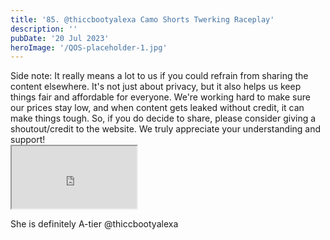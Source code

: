 ```yaml
---
title: '85. @thiccbootyalexa Camo Shorts Twerking Raceplay'
description: ''
pubDate: '20 Jul 2023'
heroImage: '/QOS-placeholder-1.jpg'
---
```

<div class="video_paragraph_header"> Side note: It really means a lot to us if you could refrain from sharing the content elsewhere. It's not just about privacy, but it also helps us keep things fair and affordable for everyone. We're working hard to make sure our prices stay low, and when content gets leaked without credit, it can make things tough. So, if you do decide to share, please consider giving a shoutout/credit to the website. We truly appreciate your understanding and support!</div>

<iframe src="https://drive.google.com/file/d/1_It6cesABlE9UtKAR2aFVus2E9q45jLu/preview" width="200" height="100" allow="autoplay" allowfullscreen="allowfullscreen"></iframe>

She is definitely A-tier @thiccbootyalexa
<br>
<br>
<!---<a class="read_more" href="https://drive.google.com/file/d/1_It6cesABlE9UtKAR2aFVus2E9q45jLu/view?usp=sharing">Download</a>--->